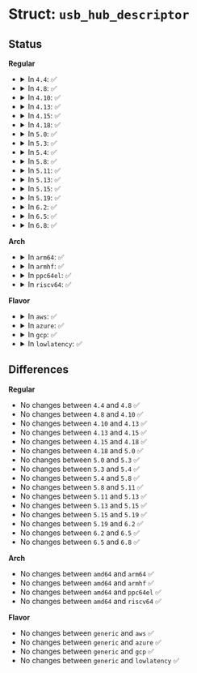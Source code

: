 # Struct: <code>usb_hub_descriptor</code>

## Status
<b>Regular</b>
<ul>
<li>
<details>
<summary>In <code>4.4</code>: ✅</summary>

```c
struct usb_hub_descriptor {
    __u8 bDescLength;
    __u8 bDescriptorType;
    __u8 bNbrPorts;
    __le16 wHubCharacteristics;
    __u8 bPwrOn2PwrGood;
    __u8 bHubContrCurrent;
    union (anon) u;
};
```
</details>
</li>
<li>
<details>
<summary>In <code>4.8</code>: ✅</summary>

```c
struct usb_hub_descriptor {
    __u8 bDescLength;
    __u8 bDescriptorType;
    __u8 bNbrPorts;
    __le16 wHubCharacteristics;
    __u8 bPwrOn2PwrGood;
    __u8 bHubContrCurrent;
    union (anon) u;
};
```
</details>
</li>
<li>
<details>
<summary>In <code>4.10</code>: ✅</summary>

```c
struct usb_hub_descriptor {
    __u8 bDescLength;
    __u8 bDescriptorType;
    __u8 bNbrPorts;
    __le16 wHubCharacteristics;
    __u8 bPwrOn2PwrGood;
    __u8 bHubContrCurrent;
    union (anon) u;
};
```
</details>
</li>
<li>
<details>
<summary>In <code>4.13</code>: ✅</summary>

```c
struct usb_hub_descriptor {
    __u8 bDescLength;
    __u8 bDescriptorType;
    __u8 bNbrPorts;
    __le16 wHubCharacteristics;
    __u8 bPwrOn2PwrGood;
    __u8 bHubContrCurrent;
    union (anon) u;
};
```
</details>
</li>
<li>
<details>
<summary>In <code>4.15</code>: ✅</summary>

```c
struct usb_hub_descriptor {
    __u8 bDescLength;
    __u8 bDescriptorType;
    __u8 bNbrPorts;
    __le16 wHubCharacteristics;
    __u8 bPwrOn2PwrGood;
    __u8 bHubContrCurrent;
    union (anon) u;
};
```
</details>
</li>
<li>
<details>
<summary>In <code>4.18</code>: ✅</summary>

```c
struct usb_hub_descriptor {
    __u8 bDescLength;
    __u8 bDescriptorType;
    __u8 bNbrPorts;
    __le16 wHubCharacteristics;
    __u8 bPwrOn2PwrGood;
    __u8 bHubContrCurrent;
    union (anon) u;
};
```
</details>
</li>
<li>
<details>
<summary>In <code>5.0</code>: ✅</summary>

```c
struct usb_hub_descriptor {
    __u8 bDescLength;
    __u8 bDescriptorType;
    __u8 bNbrPorts;
    __le16 wHubCharacteristics;
    __u8 bPwrOn2PwrGood;
    __u8 bHubContrCurrent;
    union (anon) u;
};
```
</details>
</li>
<li>
<details>
<summary>In <code>5.3</code>: ✅</summary>

```c
struct usb_hub_descriptor {
    __u8 bDescLength;
    __u8 bDescriptorType;
    __u8 bNbrPorts;
    __le16 wHubCharacteristics;
    __u8 bPwrOn2PwrGood;
    __u8 bHubContrCurrent;
    union (anon) u;
};
```
</details>
</li>
<li>
<details>
<summary>In <code>5.4</code>: ✅</summary>

```c
struct usb_hub_descriptor {
    __u8 bDescLength;
    __u8 bDescriptorType;
    __u8 bNbrPorts;
    __le16 wHubCharacteristics;
    __u8 bPwrOn2PwrGood;
    __u8 bHubContrCurrent;
    union (anon) u;
};
```
</details>
</li>
<li>
<details>
<summary>In <code>5.8</code>: ✅</summary>

```c
struct usb_hub_descriptor {
    __u8 bDescLength;
    __u8 bDescriptorType;
    __u8 bNbrPorts;
    __le16 wHubCharacteristics;
    __u8 bPwrOn2PwrGood;
    __u8 bHubContrCurrent;
    union (anon) u;
};
```
</details>
</li>
<li>
<details>
<summary>In <code>5.11</code>: ✅</summary>

```c
struct usb_hub_descriptor {
    __u8 bDescLength;
    __u8 bDescriptorType;
    __u8 bNbrPorts;
    __le16 wHubCharacteristics;
    __u8 bPwrOn2PwrGood;
    __u8 bHubContrCurrent;
    union (anon) u;
};
```
</details>
</li>
<li>
<details>
<summary>In <code>5.13</code>: ✅</summary>

```c
struct usb_hub_descriptor {
    __u8 bDescLength;
    __u8 bDescriptorType;
    __u8 bNbrPorts;
    __le16 wHubCharacteristics;
    __u8 bPwrOn2PwrGood;
    __u8 bHubContrCurrent;
    union (anon) u;
};
```
</details>
</li>
<li>
<details>
<summary>In <code>5.15</code>: ✅</summary>

```c
struct usb_hub_descriptor {
    __u8 bDescLength;
    __u8 bDescriptorType;
    __u8 bNbrPorts;
    __le16 wHubCharacteristics;
    __u8 bPwrOn2PwrGood;
    __u8 bHubContrCurrent;
    union (anon) u;
};
```
</details>
</li>
<li>
<details>
<summary>In <code>5.19</code>: ✅</summary>

```c
struct usb_hub_descriptor {
    __u8 bDescLength;
    __u8 bDescriptorType;
    __u8 bNbrPorts;
    __le16 wHubCharacteristics;
    __u8 bPwrOn2PwrGood;
    __u8 bHubContrCurrent;
    union (anon) u;
};
```
</details>
</li>
<li>
<details>
<summary>In <code>6.2</code>: ✅</summary>

```c
struct usb_hub_descriptor {
    __u8 bDescLength;
    __u8 bDescriptorType;
    __u8 bNbrPorts;
    __le16 wHubCharacteristics;
    __u8 bPwrOn2PwrGood;
    __u8 bHubContrCurrent;
    union (anon) u;
};
```
</details>
</li>
<li>
<details>
<summary>In <code>6.5</code>: ✅</summary>

```c
struct usb_hub_descriptor {
    __u8 bDescLength;
    __u8 bDescriptorType;
    __u8 bNbrPorts;
    __le16 wHubCharacteristics;
    __u8 bPwrOn2PwrGood;
    __u8 bHubContrCurrent;
    union (anon) u;
};
```
</details>
</li>
<li>
<details>
<summary>In <code>6.8</code>: ✅</summary>

```c
struct usb_hub_descriptor {
    __u8 bDescLength;
    __u8 bDescriptorType;
    __u8 bNbrPorts;
    __le16 wHubCharacteristics;
    __u8 bPwrOn2PwrGood;
    __u8 bHubContrCurrent;
    union (anon) u;
};
```
</details>
</li>
</ul>
<b>Arch</b>
<ul>
<li>
<details>
<summary>In <code>arm64</code>: ✅</summary>

```c
struct usb_hub_descriptor {
    __u8 bDescLength;
    __u8 bDescriptorType;
    __u8 bNbrPorts;
    __le16 wHubCharacteristics;
    __u8 bPwrOn2PwrGood;
    __u8 bHubContrCurrent;
    union (anon) u;
};
```
</details>
</li>
<li>
<details>
<summary>In <code>armhf</code>: ✅</summary>

```c
struct usb_hub_descriptor {
    __u8 bDescLength;
    __u8 bDescriptorType;
    __u8 bNbrPorts;
    __le16 wHubCharacteristics;
    __u8 bPwrOn2PwrGood;
    __u8 bHubContrCurrent;
    union (anon) u;
};
```
</details>
</li>
<li>
<details>
<summary>In <code>ppc64el</code>: ✅</summary>

```c
struct usb_hub_descriptor {
    __u8 bDescLength;
    __u8 bDescriptorType;
    __u8 bNbrPorts;
    __le16 wHubCharacteristics;
    __u8 bPwrOn2PwrGood;
    __u8 bHubContrCurrent;
    union (anon) u;
};
```
</details>
</li>
<li>
<details>
<summary>In <code>riscv64</code>: ✅</summary>

```c
struct usb_hub_descriptor {
    __u8 bDescLength;
    __u8 bDescriptorType;
    __u8 bNbrPorts;
    __le16 wHubCharacteristics;
    __u8 bPwrOn2PwrGood;
    __u8 bHubContrCurrent;
    union (anon) u;
};
```
</details>
</li>
</ul>
<b>Flavor</b>
<ul>
<li>
<details>
<summary>In <code>aws</code>: ✅</summary>

```c
struct usb_hub_descriptor {
    __u8 bDescLength;
    __u8 bDescriptorType;
    __u8 bNbrPorts;
    __le16 wHubCharacteristics;
    __u8 bPwrOn2PwrGood;
    __u8 bHubContrCurrent;
    union (anon) u;
};
```
</details>
</li>
<li>
<details>
<summary>In <code>azure</code>: ✅</summary>

```c
struct usb_hub_descriptor {
    __u8 bDescLength;
    __u8 bDescriptorType;
    __u8 bNbrPorts;
    __le16 wHubCharacteristics;
    __u8 bPwrOn2PwrGood;
    __u8 bHubContrCurrent;
    union (anon) u;
};
```
</details>
</li>
<li>
<details>
<summary>In <code>gcp</code>: ✅</summary>

```c
struct usb_hub_descriptor {
    __u8 bDescLength;
    __u8 bDescriptorType;
    __u8 bNbrPorts;
    __le16 wHubCharacteristics;
    __u8 bPwrOn2PwrGood;
    __u8 bHubContrCurrent;
    union (anon) u;
};
```
</details>
</li>
<li>
<details>
<summary>In <code>lowlatency</code>: ✅</summary>

```c
struct usb_hub_descriptor {
    __u8 bDescLength;
    __u8 bDescriptorType;
    __u8 bNbrPorts;
    __le16 wHubCharacteristics;
    __u8 bPwrOn2PwrGood;
    __u8 bHubContrCurrent;
    union (anon) u;
};
```
</details>
</li>
</ul>

## Differences
<b>Regular</b>
<ul>
<li>
No changes between <code>4.4</code> and <code>4.8</code> ✅
</li>
<li>
No changes between <code>4.8</code> and <code>4.10</code> ✅
</li>
<li>
No changes between <code>4.10</code> and <code>4.13</code> ✅
</li>
<li>
No changes between <code>4.13</code> and <code>4.15</code> ✅
</li>
<li>
No changes between <code>4.15</code> and <code>4.18</code> ✅
</li>
<li>
No changes between <code>4.18</code> and <code>5.0</code> ✅
</li>
<li>
No changes between <code>5.0</code> and <code>5.3</code> ✅
</li>
<li>
No changes between <code>5.3</code> and <code>5.4</code> ✅
</li>
<li>
No changes between <code>5.4</code> and <code>5.8</code> ✅
</li>
<li>
No changes between <code>5.8</code> and <code>5.11</code> ✅
</li>
<li>
No changes between <code>5.11</code> and <code>5.13</code> ✅
</li>
<li>
No changes between <code>5.13</code> and <code>5.15</code> ✅
</li>
<li>
No changes between <code>5.15</code> and <code>5.19</code> ✅
</li>
<li>
No changes between <code>5.19</code> and <code>6.2</code> ✅
</li>
<li>
No changes between <code>6.2</code> and <code>6.5</code> ✅
</li>
<li>
No changes between <code>6.5</code> and <code>6.8</code> ✅
</li>
</ul>
<b>Arch</b>
<ul>
<li>
No changes between <code>amd64</code> and <code>arm64</code> ✅
</li>
<li>
No changes between <code>amd64</code> and <code>armhf</code> ✅
</li>
<li>
No changes between <code>amd64</code> and <code>ppc64el</code> ✅
</li>
<li>
No changes between <code>amd64</code> and <code>riscv64</code> ✅
</li>
</ul>
<b>Flavor</b>
<ul>
<li>
No changes between <code>generic</code> and <code>aws</code> ✅
</li>
<li>
No changes between <code>generic</code> and <code>azure</code> ✅
</li>
<li>
No changes between <code>generic</code> and <code>gcp</code> ✅
</li>
<li>
No changes between <code>generic</code> and <code>lowlatency</code> ✅
</li>
</ul>
